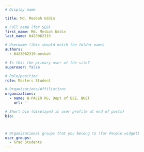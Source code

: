 ```yaml
---
# Display name

title: Md. Mesbah Uddin

# Full name (for SEO)
first_name: Md. Mesbah Uddin
last_name: 0423062319

# Username (this should match the folder name)
authors:
  - 0423062319-mesbah

# Is this the primary user of the site?
superuser: false

# Role/position
role: Masters Student 

# Organizations/Affiliations
organizations:
  - name: Q-PACER RG, Dept of EEE, BUET
    url: ''

# Short bio (displayed in user profile at end of posts)
bio: 



# Organizational groups that you belong to (for People widget)
user_groups:
  - Grad Students
---
```

